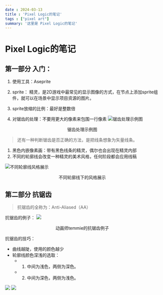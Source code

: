 ```yaml
---
date : 2024-03-13
title : 'Pixel Logic的笔记'
tags : ["pixel art"]
summary: '这里是 Pixel Logic的笔记'
---
```


# Pixel Logic的笔记
## 第一部分 入门：
1. 使用工具：Aseprite

2. sprite： 精灵，是2D游戏中最常见的显示图像的方式，在节点上添加sprite组件，就可以在场景中显示项目资源的图片。

3. sprite放缩的比例：最好是整数倍


4. 对锯齿的处理：不要用更大的像素来包围一行像素
![锯齿处理示例图](/img/pixelLogic/锯齿处理示例图.png)


<center>锯齿处理示例图</center>

>还有一种判断锯齿是否正确的方法，是把线条想象为矢量线条。

1. 黑色内嵌像素画：带有黑色线条的精灵，偶尔也会出现在精灵内部
2. 不同的轮廓线会改变一种精灵的美术风格，任何阶段都会应用线稿

![不同轮廓线风格展示](/img/pixelLogic/不同轮廓线风格展示.png)
<center>不同轮廓线下的风格展示</center>

## 第二部分 抗锯齿
> 抗锯齿的全称为：Anti-Aliased（AA）

抗锯齿的例子：
![](/img/pixelLogic/temmie的例子中来讲抗锯齿.png)

<center>动画师temmie的抗锯齿例子</center>

抗锯齿的技巧：
- 曲线越陡，使用的颜色越少
- 轮廓线颜色深浅的选取：
  - 1. 中间为浅色，两侧为深色。
  - 2. 中间为深色，两侧为浅色。

![](./images/outwards轮廓颜色选取.png)
![](./images/inwards轮廓颜色选取.png)